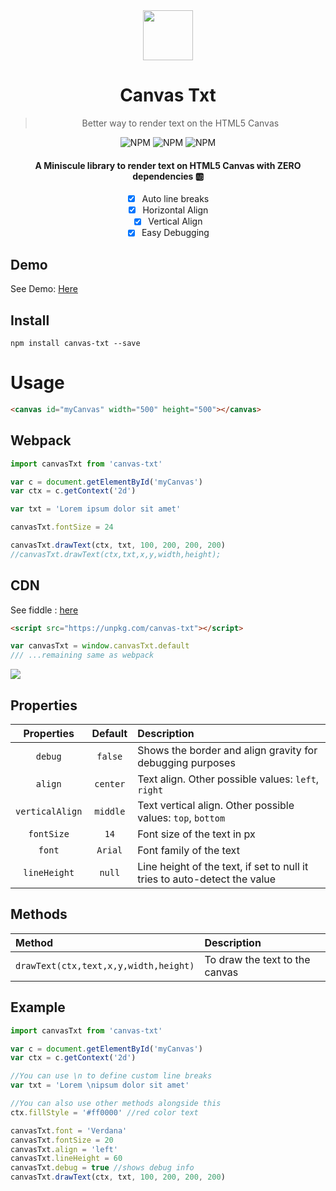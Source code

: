 <div align="center">
<img src="https://i.imgur.com/qV2x2zV.jpg" width=80>
<h1>Canvas Txt</h1>
<blockquote>
Better way to render text on the HTML5 Canvas
</blockquote>

<p align="center">

<img alt="NPM" src="https://img.shields.io/bundlephobia/minzip/canvas-txt?style=flat-square">

<img alt="NPM" src="https://img.shields.io/npm/v/canvas-txt?style=flat-square">

<img alt="NPM" src="https://img.shields.io/npm/l/canvas-txt?style=flat-square">

</p>

#### A Miniscule library to render text on HTML5 Canvas with ZERO dependencies 🆎

- [x] Auto line breaks
- [x] Horizontal Align
- [x] Vertical Align
- [x] Easy Debugging

</div>

## Demo

See Demo: [Here](http://canvas-txt.geongeorge.com)

## Install

```
npm install canvas-txt --save
```

# Usage

```html
<canvas id="myCanvas" width="500" height="500"></canvas>
```

## Webpack

```javascript
import canvasTxt from 'canvas-txt'

var c = document.getElementById('myCanvas')
var ctx = c.getContext('2d')

var txt = 'Lorem ipsum dolor sit amet'

canvasTxt.fontSize = 24

canvasTxt.drawText(ctx, txt, 100, 200, 200, 200)
//canvasTxt.drawText(ctx,txt,x,y,width,height);
```

## CDN

See fiddle : <a href="https://jsfiddle.net/geongeorgek/9bamges1/8/">here</a>

```html
<script src="https://unpkg.com/canvas-txt"></script>
```

```javascript
var canvasTxt = window.canvasTxt.default
/// ...remaining same as webpack
```

![](https://i.imgur.com/qV2x2zV.jpg)

## Properties

|   Properties    | Default  | Description                                                               |
| :-------------: | :------: | :------------------------------------------------------------------------ |
|     `debug`     | `false`  | Shows the border and align gravity for debugging purposes                 |
|     `align`     | `center` | Text align. Other possible values: `left`, `right`                        |
| `verticalAlign` | `middle` | Text vertical align. Other possible values: `top`, `bottom`               |
|   `fontSize`    |   `14`   | Font size of the text in px                                               |
|     `font`      | `Arial`  | Font family of the text                                                   |
|  `lineHeight`   |  `null`  | Line height of the text, if set to null it tries to auto-detect the value |

## Methods

| Method                                | Description                    |
| :------------------------------------ | :----------------------------- |
| `drawText(ctx,text,x,y,width,height)` | To draw the text to the canvas |

## Example

```javascript
import canvasTxt from 'canvas-txt'

var c = document.getElementById('myCanvas')
var ctx = c.getContext('2d')

//You can use \n to define custom line breaks
var txt = 'Lorem \nipsum dolor sit amet'

//You can also use other methods alongside this
ctx.fillStyle = '#ff0000' //red color text

canvasTxt.font = 'Verdana'
canvasTxt.fontSize = 20
canvasTxt.align = 'left'
canvasTxt.lineHeight = 60
canvasTxt.debug = true //shows debug info
canvasTxt.drawText(ctx, txt, 100, 200, 200, 200)
```
